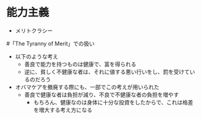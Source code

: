 # 能力主義

- メリトクラシー

#「The Tyranny of Merit」での扱い

- 以下のような考え
  - 善良で能力を持つものは健康で、富を得られる
  - 逆に、貧しく不健康な者は、それに値する悪い行いをし、罰を受けているのだろう
- オバマケアを撤廃する際にも、一部でこの考えが用いられた
  - 善良で健康な者は負担が減り、不良で不健康な者の負担を増やす
    - もちろん、健康なのは身体に十分な投資をしたからで、これは格差を増大する考え方になる
